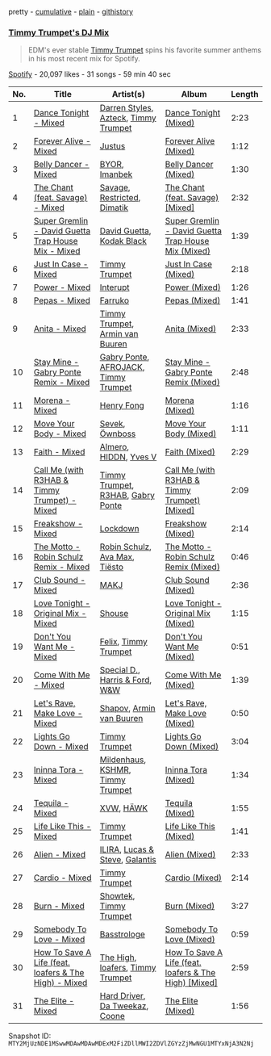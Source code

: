 pretty - [cumulative](/playlists/cumulative/37i9dQZF1DX2Z30XHoglcl.md) - [plain](/playlists/plain/37i9dQZF1DX2Z30XHoglcl) - [githistory](https://github.githistory.xyz/mackorone/spotify-playlist-archive/blob/main/playlists/plain/37i9dQZF1DX2Z30XHoglcl)

### [Timmy Trumpet's DJ Mix](https://open.spotify.com/playlist/37i9dQZF1DX2Z30XHoglcl)

> EDM's ever stable <a href="spotify:artist:0CbeG1224FS58EUx4tPevZ">Timmy Trumpet</a>  spins his favorite summer anthems in his most recent mix for Spotify.

[Spotify](https://open.spotify.com/user/spotify) - 20,097 likes - 31 songs - 59 min 40 sec

| No. | Title | Artist(s) | Album | Length |
|---|---|---|---|---|
| 1 | [Dance Tonight \- Mixed](https://open.spotify.com/track/0MCAExnM6vujhDTnhVTbY2) | [Darren Styles](https://open.spotify.com/artist/2gZzTzeACSwFqkMroVxmnm), [Azteck](https://open.spotify.com/artist/13NpuESz6tlK819yBs0PuS), [Timmy Trumpet](https://open.spotify.com/artist/0CbeG1224FS58EUx4tPevZ) | [Dance Tonight \(Mixed\)](https://open.spotify.com/album/5ynGfRiz96O1xfqVBloTgM) | 2:23 |
| 2 | [Forever Alive \- Mixed](https://open.spotify.com/track/4u7T1AzhtXXA35RG6OtftV) | [Justus](https://open.spotify.com/artist/0iPzFfhXb2ilEodYsMoUX4) | [Forever Alive \(Mixed\)](https://open.spotify.com/album/7GwERUmOO3YAowvvlwi3uC) | 1:12 |
| 3 | [Belly Dancer \- Mixed](https://open.spotify.com/track/3AkAtnwBQLtVWnIknB1q1L) | [BYOR](https://open.spotify.com/artist/0Upxnyh9nIUNSOmNE8WF4R), [Imanbek](https://open.spotify.com/artist/5rGrDvrLOV2VV8SCFVGWlj) | [Belly Dancer \(Mixed\)](https://open.spotify.com/album/4GZiWw3UDXkjNRD7kYl9ul) | 1:30 |
| 4 | [The Chant \(feat\. Savage\) \- Mixed](https://open.spotify.com/track/25nFmQOVuiRXW1U8JFlWIq) | [Savage](https://open.spotify.com/artist/1GbrJTB56Xs4XQGlmVbaCf), [Restricted](https://open.spotify.com/artist/7mx6iGwPF157vXwYcl1DQ3), [Dimatik](https://open.spotify.com/artist/2Zvo5BEkHyaHD1zk180kMz) | [The Chant \(feat\. Savage\) \[Mixed\]](https://open.spotify.com/album/0f4DNJ4WaplcsuJl1nhzw9) | 2:32 |
| 5 | [Super Gremlin \- David Guetta Trap House Mix \- Mixed](https://open.spotify.com/track/4GIqYjYvmTDCTXD9cS9g9L) | [David Guetta](https://open.spotify.com/artist/1Cs0zKBU1kc0i8ypK3B9ai), [Kodak Black](https://open.spotify.com/artist/46SHBwWsqBkxI7EeeBEQG7) | [Super Gremlin \- David Guetta Trap House Mix \(Mixed\)](https://open.spotify.com/album/3NmMs1DD0WxKKLGIZfX69v) | 1:39 |
| 6 | [Just In Case \- Mixed](https://open.spotify.com/track/0ssLzzr70end7OrDaG7OfW) | [Timmy Trumpet](https://open.spotify.com/artist/0CbeG1224FS58EUx4tPevZ) | [Just In Case \(Mixed\)](https://open.spotify.com/album/4cVvihQPd86CdfEVnvQaio) | 2:18 |
| 7 | [Power \- Mixed](https://open.spotify.com/track/76NJGaCcLHVdvmV67ewC03) | [Interupt](https://open.spotify.com/artist/0OFn6uw0q674vCcjDRNP4I) | [Power \(Mixed\)](https://open.spotify.com/album/1LskiLqgQKgNHh2aT0mqck) | 1:26 |
| 8 | [Pepas \- Mixed](https://open.spotify.com/track/28nbOWxKUQBh2P0RE5xLff) | [Farruko](https://open.spotify.com/artist/329e4yvIujISKGKz1BZZbO) | [Pepas \(Mixed\)](https://open.spotify.com/album/2WpHARzM5E1X2ITZg3CKTl) | 1:41 |
| 9 | [Anita \- Mixed](https://open.spotify.com/track/2VpeEJCZg50mu8WOyPiELV) | [Timmy Trumpet](https://open.spotify.com/artist/0CbeG1224FS58EUx4tPevZ), [Armin van Buuren](https://open.spotify.com/artist/0SfsnGyD8FpIN4U4WCkBZ5) | [Anita \(Mixed\)](https://open.spotify.com/album/2LtBwj8sAgWsV9gSmh7Moy) | 2:33 |
| 10 | [Stay Mine \- Gabry Ponte Remix \- Mixed](https://open.spotify.com/track/5bNK1ScLN9KxPvr0pWWA0Y) | [Gabry Ponte](https://open.spotify.com/artist/5ENS85nZShljwNgg4wFD7D), [AFROJACK](https://open.spotify.com/artist/4D75GcNG95ebPtNvoNVXhz), [Timmy Trumpet](https://open.spotify.com/artist/0CbeG1224FS58EUx4tPevZ) | [Stay Mine \- Gabry Ponte Remix \(Mixed\)](https://open.spotify.com/album/3zh7EoROJxtZZNkxorM1ZP) | 2:48 |
| 11 | [Morena \- Mixed](https://open.spotify.com/track/52yFlmSdrMKFki6gyfEeS5) | [Henry Fong](https://open.spotify.com/artist/3nALc9PyUfe6CO3EY9bNhH) | [Morena \(Mixed\)](https://open.spotify.com/album/76t6w9Ault8goKT5svO9Bx) | 1:16 |
| 12 | [Move Your Body \- Mixed](https://open.spotify.com/track/5d1zXcg0HzGQbhPuUxOnRd) | [Sevek](https://open.spotify.com/artist/0aOIluXr131XqrXFwFCFGT), [Öwnboss](https://open.spotify.com/artist/37czgDRfGMvgRiUKHvnnhj) | [Move Your Body \(Mixed\)](https://open.spotify.com/album/6mFZ88GajmhdIDdMaOupFF) | 1:11 |
| 13 | [Faith \- Mixed](https://open.spotify.com/track/4CRtoITEStxovmhZjtITvv) | [Almero](https://open.spotify.com/artist/7q03I7IegvJ063qYJIg4kI), [HIDDN](https://open.spotify.com/artist/0wqZ6mvk4DfOvtQUVniOCX), [Yves V](https://open.spotify.com/artist/47BEc2RoW53owMyxacXWdV) | [Faith \(Mixed\)](https://open.spotify.com/album/3dlogPTuD7XD8nSIE5WkWR) | 2:29 |
| 14 | [Call Me \(with R3HAB & Timmy Trumpet\) \- Mixed](https://open.spotify.com/track/1DKzkKRFgzQOeOYpcYHxUr) | [Timmy Trumpet](https://open.spotify.com/artist/0CbeG1224FS58EUx4tPevZ), [R3HAB](https://open.spotify.com/artist/6cEuCEZu7PAE9ZSzLLc2oQ), [Gabry Ponte](https://open.spotify.com/artist/5ENS85nZShljwNgg4wFD7D) | [Call Me \(with R3HAB & Timmy Trumpet\) \[Mixed\]](https://open.spotify.com/album/4zczC3iJJPD409EN8OgAqz) | 2:09 |
| 15 | [Freakshow \- Mixed](https://open.spotify.com/track/46uL5HpEOT2v72yZJSwELH) | [Lockdown](https://open.spotify.com/artist/11ESC6KI0jpdML0CijeROt) | [Freakshow \(Mixed\)](https://open.spotify.com/album/2vWWsgt8YLYN1t8CD1ceD0) | 2:14 |
| 16 | [The Motto \- Robin Schulz Remix \- Mixed](https://open.spotify.com/track/3f3tK89aYxvuWIxJ4NQG4b) | [Robin Schulz](https://open.spotify.com/artist/3t5xRXzsuZmMDkQzgOX35S), [Ava Max](https://open.spotify.com/artist/4npEfmQ6YuiwW1GpUmaq3F), [Tiësto](https://open.spotify.com/artist/2o5jDhtHVPhrJdv3cEQ99Z) | [The Motto \- Robin Schulz Remix \(Mixed\)](https://open.spotify.com/album/6fmbR6OTDvONUYp9WQCvFP) | 0:46 |
| 17 | [Club Sound \- Mixed](https://open.spotify.com/track/4t5R35AR2cnlgMBePKCCEW) | [MAKJ](https://open.spotify.com/artist/3PtCud9dIdOv4exrzdZZ1C) | [Club Sound \(Mixed\)](https://open.spotify.com/album/2yoPsDDOYQ63mgBaY8AHN9) | 2:36 |
| 18 | [Love Tonight \- Original Mix \- Mixed](https://open.spotify.com/track/3WexwMVGQIvqWOisDxNnlc) | [Shouse](https://open.spotify.com/artist/2TcGJdSOiOvITBzhvfX8XB) | [Love Tonight \- Original Mix \(Mixed\)](https://open.spotify.com/album/6eUiQAGad0H45YnrPBRCXb) | 1:15 |
| 19 | [Don't You Want Me \- Mixed](https://open.spotify.com/track/1vUNxzxqQhTW0TXYIeZWA0) | [Felix](https://open.spotify.com/artist/6iRRErKYy1iojOaJoq6Ltk), [Timmy Trumpet](https://open.spotify.com/artist/0CbeG1224FS58EUx4tPevZ) | [Don't You Want Me \(Mixed\)](https://open.spotify.com/album/6dPZSvA7NI9QDbfYk1ABYi) | 0:51 |
| 20 | [Come With Me \- Mixed](https://open.spotify.com/track/3FH8LnrZIaMQANLRwsndwM) | [Special D.](https://open.spotify.com/artist/4EViwTsUibZWyo1K5EgrJt), [Harris & Ford](https://open.spotify.com/artist/4FDj6mh458K7m9Txwyj2rt), [W&W](https://open.spotify.com/artist/2rTo8KIkBTFjQS7VvaKYQ4) | [Come With Me \(Mixed\)](https://open.spotify.com/album/6hok9P6tp0fYuXAAuNVeUx) | 1:39 |
| 21 | [Let's Rave, Make Love \- Mixed](https://open.spotify.com/track/2b57BfjsO8zDs6OP08KMu1) | [Shapov](https://open.spotify.com/artist/36VSvhsPFTdsj1CtmatPiQ), [Armin van Buuren](https://open.spotify.com/artist/0SfsnGyD8FpIN4U4WCkBZ5) | [Let's Rave, Make Love \(Mixed\)](https://open.spotify.com/album/24lHlSFlP2lo0TmTeDxgzI) | 0:50 |
| 22 | [Lights Go Down \- Mixed](https://open.spotify.com/track/3hv4Cr7KyfsAQFUL8ie4fu) | [Timmy Trumpet](https://open.spotify.com/artist/0CbeG1224FS58EUx4tPevZ) | [Lights Go Down \(Mixed\)](https://open.spotify.com/album/49WGblilHbfh1koZ6K12Im) | 3:04 |
| 23 | [Ininna Tora \- Mixed](https://open.spotify.com/track/1ab6xHQxx60eRDoivRClwy) | [Mildenhaus](https://open.spotify.com/artist/1fzjSsvVUpGt2W0itpcTKP), [KSHMR](https://open.spotify.com/artist/2wX6xSig4Rig5kZU6ePlWe), [Timmy Trumpet](https://open.spotify.com/artist/0CbeG1224FS58EUx4tPevZ) | [Ininna Tora \(Mixed\)](https://open.spotify.com/album/7qRIuZJQl6s6AiftHMPV58) | 1:34 |
| 24 | [Tequila \- Mixed](https://open.spotify.com/track/3WxCQtOh7zMhp9TmdOWTrv) | [XVW](https://open.spotify.com/artist/0JUmNncvAQ42GdF20L1Fud), [HÄWK](https://open.spotify.com/artist/0oPeHAZ3BpdlD8EyeBLady) | [Tequila \(Mixed\)](https://open.spotify.com/album/0tHO1SheZqjtXoMrJcsbOL) | 1:55 |
| 25 | [Life Like This \- Mixed](https://open.spotify.com/track/3ob7kbzObr4qcBotT9PDkk) | [Timmy Trumpet](https://open.spotify.com/artist/0CbeG1224FS58EUx4tPevZ) | [Life Like This \(Mixed\)](https://open.spotify.com/album/0xkS9cq9ruLPzLX5sBpfvK) | 1:41 |
| 26 | [Alien \- Mixed](https://open.spotify.com/track/78nBeVuaVc9j42dZf4oUFD) | [ILIRA](https://open.spotify.com/artist/6mzs66iVW15C5iLt0JLt41), [Lucas & Steve](https://open.spotify.com/artist/5wwneIFdawNgQ7GvKK29Z3), [Galantis](https://open.spotify.com/artist/4sTQVOfp9vEMCemLw50sbu) | [Alien \(Mixed\)](https://open.spotify.com/album/7oNBt0HpMYJXW2JtZUK2Kq) | 2:33 |
| 27 | [Cardio \- Mixed](https://open.spotify.com/track/56NWW6Srp9NDvp25sBcsrH) | [Timmy Trumpet](https://open.spotify.com/artist/0CbeG1224FS58EUx4tPevZ) | [Cardio \(Mixed\)](https://open.spotify.com/album/5RdBNdMJg47H2Puits1kEA) | 2:14 |
| 28 | [Burn \- Mixed](https://open.spotify.com/track/01KK78O7YTDH6RKEQ3A66e) | [Showtek](https://open.spotify.com/artist/3gk0OYeLFWYupGFRHqLSR7), [Timmy Trumpet](https://open.spotify.com/artist/0CbeG1224FS58EUx4tPevZ) | [Burn \(Mixed\)](https://open.spotify.com/album/5Uj5QwZG7zqrp3zUfeBjYd) | 3:27 |
| 29 | [Somebody To Love \- Mixed](https://open.spotify.com/track/6Pf8irrtz21jJrehbWGh4A) | [Basstrologe](https://open.spotify.com/artist/6OMAZu0PYOsl3kONOQV9Zk) | [Somebody To Love \(Mixed\)](https://open.spotify.com/album/3VmR9GcKWHtR9GGRgFfCr4) | 0:59 |
| 30 | [How To Save A Life \(feat\. loafers & The High\) \- Mixed](https://open.spotify.com/track/6Vxl0NY9KCvN30s50X83xr) | [The High](https://open.spotify.com/artist/5mKNjpx3SmjNqtxQTmuo9Z), [loafers](https://open.spotify.com/artist/4O8EiXZbelscSDs7TgOXHc), [Timmy Trumpet](https://open.spotify.com/artist/0CbeG1224FS58EUx4tPevZ) | [How To Save A Life \(feat\. loafers & The High\) \[Mixed\]](https://open.spotify.com/album/3iAn5jK8e7Tg7smu7rj6VP) | 2:59 |
| 31 | [The Elite \- Mixed](https://open.spotify.com/track/48dLS5Y0NsoT05MntuAoUJ) | [Hard Driver](https://open.spotify.com/artist/1rpLzYzfrueWdkpcIunZQl), [Da Tweekaz](https://open.spotify.com/artist/6UOk7DmvqlzWmo6gjhZvn6), [Coone](https://open.spotify.com/artist/1Wt63OMKtv6v2ivHuQLm2C) | [The Elite \(Mixed\)](https://open.spotify.com/album/3ppjh8vGJ7ypHcAEBY8WA5) | 1:56 |

Snapshot ID: `MTY2MjUzNDE1MSwwMDAwMDAwMDExM2FiZDllMWI2ZDVlZGYzZjMwNGU1MTYxNjA3N2Nj`
